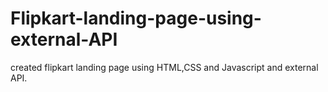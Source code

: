 # Flipkart-landing-page-using-external-API
created flipkart landing page using HTML,CSS and Javascript and external API.
